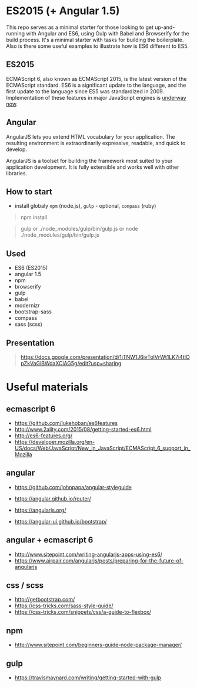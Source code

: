 # ES2015 (+ Angular 1.5)

This repo serves as a minimal starter for those looking to get up-and-running with Angular and ES6, using Gulp with Babel and Browserify for the build process.
It's a minimal starter with tasks for building the boilerplate.
Also is there some useful examples to illustrate how is ES6 different to ES5.

## ES2015
ECMAScript 6, also known as ECMAScript 2015, is the latest version of the ECMAScript standard. ES6 is a significant update to the language, and the first update to the language since ES5 was standardized in 2009. Implementation of these features in major JavaScript engines is [underway now](http://kangax.github.io/es5-compat-table/es6/).

## Angular
AngularJS lets you extend HTML vocabulary for your application. The resulting environment is extraordinarily expressive, readable, and quick to develop.

AngularJS is a toolset for building the framework most suited to your application development. It is fully extensible and works well with other libraries. 

## How to start
- install globaly `npm` (node.js), `gulp` - optional, `compass` (ruby)

> npm install

> gulp or ./node_modules/gulp/bin/gulp.js or node ./node_modules/gulp/bin/gulp.js



## Used
- ES6 (ES2015)
- angular 1.5
- npm
- browserify
- gulp
- babel
- modernizr
- bootstrap-sass
- compass
- sass (scss)

## Presentation

> https://docs.google.com/presentation/d/1iTNW1J6ivTolVrWt1LK7i4tIOpZkVaGiBWdaXCiAG5g/edit?usp=sharing


# Useful materials

## ecmascript 6
- https://github.com/lukehoban/es6features
- http://www.2ality.com/2015/08/getting-started-es6.html
- http://es6-features.org/
- https://developer.mozilla.org/en-US/docs/Web/JavaScript/New_in_JavaScript/ECMAScript_6_support_in_Mozilla

## angular
- https://github.com/johnpapa/angular-styleguide
- https://angular.github.io/router/
- https://angularjs.org/

- https://angular-ui.github.io/bootstrap/

## angular + ecmascript 6
- http://www.sitepoint.com/writing-angularjs-apps-using-es6/
- https://www.airpair.com/angularjs/posts/preparing-for-the-future-of-angularjs

## css / scss
- http://getbootstrap.com/
- https://css-tricks.com/sass-style-guide/
- https://css-tricks.com/snippets/css/a-guide-to-flexbox/

## npm
- http://www.sitepoint.com/beginners-guide-node-package-manager/

## gulp
- https://travismaynard.com/writing/getting-started-with-gulp
